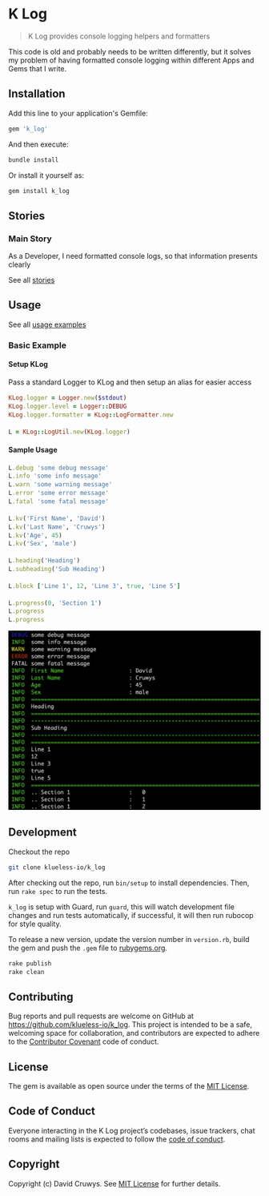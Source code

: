 # K Log

> K Log provides console logging helpers and formatters

This code is old and probably needs to be written differently, but it solves my problem of having formatted console logging within different Apps and Gems that I write.

## Installation

Add this line to your application's Gemfile:

```ruby
gem 'k_log'
```

And then execute:

```bash
bundle install
```

Or install it yourself as:

```bash
gem install k_log
```

## Stories

### Main Story

As a Developer, I need formatted console logs, so that information presents clearly

See all [stories](./STORIES.md)

## Usage

See all [usage examples](./USAGE.md)

### Basic Example

#### Setup KLog

Pass a standard Logger to KLog and then setup an alias for easier access

```ruby
KLog.logger = Logger.new($stdout)
KLog.logger.level = Logger::DEBUG
KLog.logger.formatter = KLog::LogFormatter.new

L = KLog::LogUtil.new(KLog.logger)
```

#### Sample Usage

```ruby
L.debug 'some debug message'
L.info 'some info message'
L.warn 'some warning message'
L.error 'some error message'
L.fatal 'some fatal message'

L.kv('First Name', 'David')
L.kv('Last Name', 'Cruwys')
L.kv('Age', 45)
L.kv('Sex', 'male')

L.heading('Heading')
L.subheading('Sub Heading')

L.block ['Line 1', 12, 'Line 3', true, 'Line 5']

L.progress(0, 'Section 1')
L.progress
L.progress
```

![Usage](usage.png)

## Development

Checkout the repo

```bash
git clone klueless-io/k_log
```

After checking out the repo, run `bin/setup` to install dependencies. Then, run `rake spec` to run the tests.

`k_log` is setup with Guard, run `guard`, this will watch development file changes and run tests automatically, if successful, it will then run rubocop for style quality.

To release a new version, update the version number in `version.rb`, build the gem and push the `.gem` file to [rubygems.org](https://rubygems.org).

```bash
rake publish
rake clean
```

## Contributing

Bug reports and pull requests are welcome on GitHub at https://github.com/klueless-io/k_log. This project is intended to be a safe, welcoming space for collaboration, and contributors are expected to adhere to the [Contributor Covenant](http://contributor-covenant.org) code of conduct.

## License

The gem is available as open source under the terms of the [MIT License](https://opensource.org/licenses/MIT).

## Code of Conduct

Everyone interacting in the K Log project’s codebases, issue trackers, chat rooms and mailing lists is expected to follow the [code of conduct](https://github.com/klueless-io/k_log/blob/master/CODE_OF_CONDUCT.md).

## Copyright

Copyright (c) David Cruwys. See [MIT License](LICENSE.txt) for further details.
